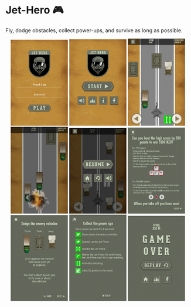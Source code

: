 # Jet-Hero 🎮

Fly, dodge obstacles, collect power-ups, and survive as long as possible.

<p align="center">
  <img src="images/login_screen_jet-hero.png"       alt="Login / Intro"         width="31%">
  <img src="images/start_screen_jet-hero.png"       alt="Start screen"           width="31%">
  <img src="images/gameplay_open_road.png"          alt="Gameplay – open road"  width="31%"><br>
  <img src="images/crash_explosion.png"             alt="Crash & explosion"     width="31%">
  <img src="images/pause_menu.png"                  alt="Pause menu"            width="31%">
  <img src="images/how_to_play_controls.png"        alt="How to play"           width="31%"><br>
  <img src="images/enemies_truck_tank_jeep.png"     alt="Enemies: truck/tank"   width="31%">
  <img src="images/power-ups.png"                   alt="Power-ups"             width="31%">
  <img src="images/game_over.png"                   alt="Game Over"             width="31%"><br>
</p>
